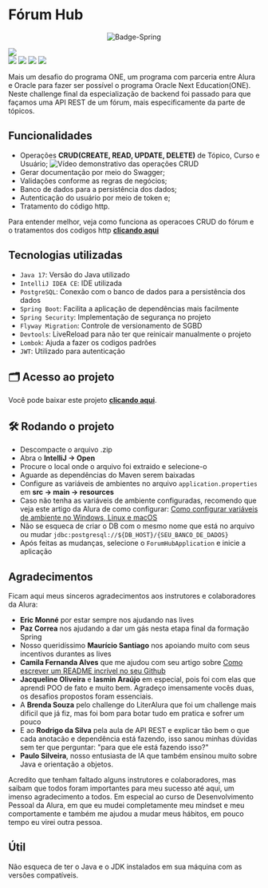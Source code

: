 # Fórum Hub
<p align= "center">
  <img src="https://github.com/haimonvieira/challenge-forum-hub/assets/81303638/8629d122-2b74-4064-a71c-722fcb2a4f01" alt="Badge-Spring">
</p>

<img src="http://img.shields.io/static/v1?label=STATUS&message=EM%20DESENVOLVIMENTO&color=GREEN&style=for-the-badge"/>
<div>
  <img src="https://img.shields.io/badge/maven--central-v4.0.0-blue"/>
  <img src="https://img.shields.io/badge/spring--boot-v3.3.1-blue"/>
  <img src="https://img.shields.io/badge/java--jwt-v4.2.1-blue"/>
  <img src="https://img.shields.io/badge/springdoc-v2.6.0-blue"/>
</div>

Mais um desafio do programa ONE, um programa com parceria entre Alura e Oracle para fazer ser possível o programa Oracle Next Education(ONE). Neste challenge final da especialização de backend foi passado para que façamos uma API REST de um fórum, mais especificamente da parte de tópicos.

## Funcionalidades
-  Operações **CRUD(CREATE, READ, UPDATE, DELETE)** de Tópico, Curso e Usuário;
  ![Vídeo demonstrativo das operações CRUD](https://github.com/user-attachments/assets/164875a3-70f5-4cf1-8725-58fb2c769ed2)
-  Gerar documentação por meio do Swagger;
-  Validações conforme as regras de negócios;
-  Banco de dados para a persistência dos dados;
-  Autenticação do usuário por meio de token e;
-  Tratamento do código http.

Para entender melhor, veja como funciona as operacoes CRUD do fórum e o tratamentos dos codigos http
**[clicando aqui](https://vimeo.com/981529617)**


## Tecnologias utilizadas
-  `Java 17`: Versão do Java utilizado
-  `IntelliJ IDEA CE`: IDE utilizada
-  `PostgreSQL`: Conexão com o banco de dados para a persistência dos dados
-  `Spring Boot`: Facilita a aplicação de dependências mais facilmente
-  `Spring Security`: Implementação de segurança no projeto
-  `Flyway Migration`: Controle de versionamento de SGBD
-  `Devtools`: LiveReload para não ter que reinicair manualmente o projeto
-  `Lombok`: Ajuda a fazer os codigos padrões
-  `JWT`: Utilizado para autenticação

## 🗂 Acesso ao projeto
Você pode baixar este projeto **[clicando aqui](https://github.com/haimonvieira/challenge-forum-hub/archive/refs/heads/main.zip)**.

## 🛠️ Rodando o projeto
-  Descompacte o arquivo .zip
-  Abra o **IntelliJ -> Open**
-  Procure o local onde o arquivo foi extraido e selecione-o
-  Aguarde as dependências do Maven serem baixadas
-  Configure as variáveis de ambientes no arquivo `application.properties` em **src -> main -> resources**
  -  Caso não tenha as variáveis de ambiente configuradas, recomendo que veja este artigo da Alura de como configurar: [Como configurar variáveis de ambiente no Windows, Linux e macOS](https://www.google.com/search?client=safari&rls=en&q=variaveis+de+amviente+alura&ie=UTF-8&oe=UTF-8)
- Não se esqueca de criar o DB com o mesmo nome que está no arquivo ou mudar `jdbc:postgresql://${DB_HOST}/{SEU_BANCO_DE_DADOS}`
- Após feitas as mudanças, selecione o `ForumHubApplication` e inicie a aplicação


## Agradecimentos

Ficam aqui meus sinceros agradecimentos aos instrutores e colaboradores da Alura:

-  **Eric Monné** por estar sempre nos ajudando nas lives
-  **Paz Correa** nos ajudando a dar um gás nesta etapa final da formação Spring
-  Nosso queridíssimo **Maurício Santiago** nos apoiando muito com seus incentivos durantes as lives
-  **Camila Fernanda Alves** que me ajudou com seu artigo sobre [Como escrever um README incrível no seu Github](https://www.alura.com.br/artigos/escrever-bom-readme)
-  **Jacqueline Oliveira** e **Iasmin Araújo** em especial, pois foi com elas que aprendi POO de fato e muito bem. Agradeço imensamente vocês duas, os desafios propostos foram essenciais.
-  A **Brenda Souza** pelo challenge do LiterAlura que foi um challenge mais dificil que já fiz, mas foi bom para botar tudo em pratica e sofrer um pouco
-  E ao **Rodrigo da Silva** pela aula de API REST e explicar tão bem o que cada anotacão e dependência está fazendo, isso sanou minhas dúvidas sem ter que perguntar: "para que ele está fazendo isso?"
-  **Paulo Silveira**, nosso entusiasta de IA que também ensinou muito sobre Java e orientação a objetos.

Acredito que tenham faltado alguns instrutores e colaboradores, mas saibam que todos foram importantes para meu sucesso até aqui, um imenso agradecimento a todos. Em especial ao curso de Desenvolvimento Pessoal da Alura, em que eu mudei completamente meu mindset e meu comportamente e também me ajudou a mudar meus hábitos, em pouco tempo eu virei outra pessoa.

## Útil
Não esqueca de ter o Java e o JDK instalados em sua máquina com as versões compatíveis.

